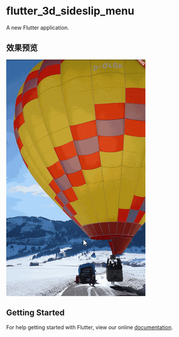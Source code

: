 # flutter_3d_sideslip_menu

A new Flutter application.

## 效果预览

![3d_side_menu](/images/3d_side_menu.gif)

## Getting Started

For help getting started with Flutter, view our online
[documentation](https://flutter.io/).
